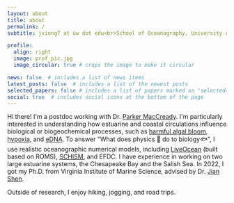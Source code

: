 ```yaml
---
layout: about
title: about
permalink: /
subtitle: jxiong7 at uw dot edu<br>School of Oceanography, University of Washington 

profile:
  align: right
  image: prof_pic.jpg
  image_circular: true # crops the image to make it circular

news: false  # includes a list of news items
latest_posts: false  # includes a list of the newest posts
selected_papers: false # includes a list of papers marked as "selected={true}"
social: true  # includes social icons at the bottom of the page
---
```


Hi there! I'm a postdoc working with Dr. [Parker MacCready](https://faculty.washington.edu/pmacc/). I'm particularly interested in understanding how estuarine and coastal circulations influence biological or biogeochemical processes, such as [harmful algal bloom](https://aslopubs.onlinelibrary.wiley.com/doi/full/10.1002/lol2.10308), [hypoxia](https://agupubs.onlinelibrary.wiley.com/doi/full/10.1029/2021JC017592), and [eDNA](https://www.ednacollab.org/mmarinedna-about). To answer "What does physics 🌊 do to biology🐟", I use realistic oceanographic numerical models, including [LiveOcean](https://faculty.washington.edu/pmacc/LO/LiveOcean.html) (built based on ROMS), [SCHISM](https://schism-dev.github.io/schism/master/index.html), and EFDC. I have experience in working on two large estuarine systems, the Chesapeake Bay and the Salish Sea. In 2022, I got my Ph.D. from Virginia Institute of Marine Science, advised by Dr. [Jian Shen](https://www.vims.edu/people/shen_j/index.php). 

Outside of research, I enjoy hiking, jogging, and road trips.
